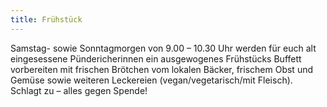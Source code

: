 ```yaml
---
title: Frühstück
---
```

Samstag- sowie Sonntagmorgen von 9.00 – 10.30 Uhr werden für euch alt eingesessene Pündericherinnen ein ausgewogenes Frühstücks Buffett vorbereiten mit frischen Brötchen vom lokalen Bäcker, frischem Obst und Gemüse sowie weiteren Leckereien (vegan/vegetarisch/mit Fleisch). Schlagt zu – alles gegen Spende!